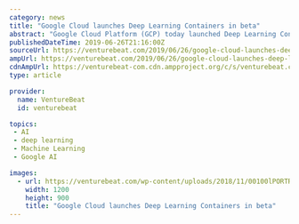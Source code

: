 ```yaml
---
category: news
title: "Google Cloud launches Deep Learning Containers in beta"
abstract: "Google Cloud Platform (GCP) today launched Deep Learning Containers, environments optimized for deploying and testing applications and services that utilize machine learning. Now in beta, GCP Deep ..."
publishedDateTime: 2019-06-26T21:16:00Z
sourceUrl: https://venturebeat.com/2019/06/26/google-cloud-launches-deep-learning-containers-in-beta/
ampUrl: https://venturebeat.com/2019/06/26/google-cloud-launches-deep-learning-containers-in-beta/amp/
cdnAmpUrl: https://venturebeat-com.cdn.ampproject.org/c/s/venturebeat.com/2019/06/26/google-cloud-launches-deep-learning-containers-in-beta/amp/
type: article

provider:
  name: VentureBeat
  id: venturebeat

topics:
 - AI
 - deep learning
 - Machine Learning
 - Google AI

images:
  - url: https://venturebeat.com/wp-content/uploads/2018/11/00100lPORTRAIT_00100_BURST20181029125257083_COVER-1-e1541692340550.jpg?w=1200&#038;strip=all
    width: 1200
    height: 900
    title: "Google Cloud launches Deep Learning Containers in beta"
---
```

